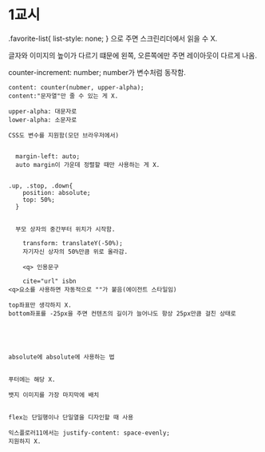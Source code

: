 # 1교시
.favorite-list{
  list-style: none;
}
으로 주면 스크린리더에서 읽을 수 X.

글자와 이미지의 높이가 다르기 떄문에 왼쪽, 오른쪽에만 주면 레이아웃이 다르게 나옴.


  counter-increment: number;
  number가 변수처럼 동작함.

    content: counter(nubmer, upper-alpha);
    content:"문자열"만 줄 수 있는 게 X.

    upper-alpha: 대문자로
    lower-alpha: 소문자로

    CSS도 변수를 지원함(모던 브라우저에서)


      margin-left: auto;
      auto margin이 가운데 정렬할 때만 사용하는 게 X.


    .up, .stop, .down{
        position: absolute;
        top: 50%;
      }


      부모 상자의 중간부터 위치가 시작함. 

        transform: translateY(-50%);
        자기자신 상자의 50%만큼 위로 올라감. 

        <q> 인용문구

        cite="url" isbn
    <q>요소를 사용하면 자동적으로 ""가 붙음(에이전트 스타일임)

    top좌표만 생각하지 X.
    bottom좌표를 -25px을 주면 컨텐츠의 길이가 늘어나도 항상 25px만큼 걸친 상태로





    absolute에 absolute에 사용하는 법


    푸터에는 해당 X.

    뱃지 이미지를 가장 마지막에 배치


    flex는 단일행이나 단일열을 디자인할 때 사용

    익스플로러11에서는 justify-content: space-evenly;
    지원하지 X. 

